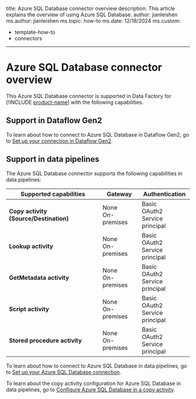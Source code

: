 title: Azure SQL Database connector overview
description: This article explains the overview of using Azure SQL Database.
author: jianleishen
ms.author: jianleishen
ms.topic: how-to
ms.date: 12/18/2024
ms.custom:
  - template-how-to
  - connectors
---

# Azure SQL Database connector overview

This Azure SQL Database connector is supported in Data Factory for [!INCLUDE [product-name](../includes/product-name.md)] with the following capabilities.

## Support in Dataflow Gen2

To learn about how to connect to Azure SQL Database in Dataflow Gen2, go to [Set up your connection in Dataflow Gen2](connector-azure-sql-database.md#set-up-your-connection-in-dataflow-gen2).

## Support in data pipelines

The Azure SQL Database connector supports the following capabilities in data pipelines:

| Supported capabilities | Gateway | Authentication |
| --- | --- | --- |
| **Copy activity (Source/Destination)** | None <br> On-premises | Basic<br>OAuth2<br>Service principal |
| **Lookup activity** | None <br> On-premises | Basic<br>OAuth2<br>Service principal |
| **GetMetadata activity** | None <br> On-premises | Basic<br>OAuth2<br>Service principal |
| **Script activity** | None <br> On-premises | Basic<br>OAuth2<br>Service principal |
| **Stored procedure activity** | None <br> On-premises | Basic<br>OAuth2<br>Service principal |

To learn about how to connect to Azure SQL Database in data pipelines, go to [Set up your Azure SQL Database connection](connector-azure-sql-database.md#set-up-your-connection-in-a-data-pipeline).

To learn about the copy activity configuration for Azure SQL Database in data pipelines, go to [Configure Azure SQL Database in a copy activity](connector-azure-sql-database-copy-activity.md).
